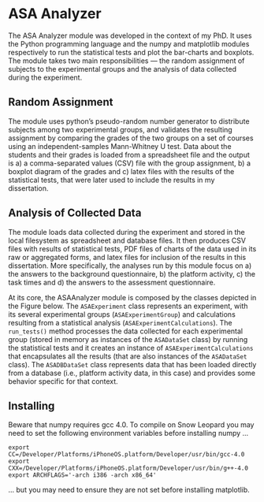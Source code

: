 ASA Analyzer
============

The ASA Analyzer module was developed in the context of my PhD. It uses the Python programming language and the numpy and matplotlib modules respectively to run the statistical tests and plot the bar-charts and boxplots. The module takes two main responsibilities — the random assignment of subjects to the experimental groups and the analysis of data collected during the experiment. 

Random Assignment
-----------------

The module uses python’s pseudo-random number generator to distribute subjects among two experimental groups, and validates the resulting assignment by comparing the grades of the two groups on a set of courses using an independent-samples Mann-Whitney U test. Data about the students and their grades is loaded from a spreadsheet file and the output is a) a comma-separated values (CSV) file with the group assignment, b) a boxplot diagram of the grades and c) latex files with the results of the statistical tests, that were later used to include the results in my dissertation.

Analysis of Collected Data
--------------------------

The module loads data collected during the experiment and stored in the local filesystem as spreadsheet and database files. It then produces CSV files with results of statistical tests, PDF files of charts of the data used in its raw or aggregated forms, and latex files for inclusion of the results in this dissertation. More specifically, the analyses run by this module focus on a) the answers to the background questionnaire, b) the platform activity, c) the task times and d) the answers to the assessment questionnaire.

At its core, the ASAAnalyzer module is composed by the classes depicted in the Figure below. The `ASAExperiment` class represents an experiment, with its several experimental groups (`ASAExperimentGroup`) and calculations resulting from a statistical analysis (`ASAExperimentCalculations`). The `run_tests()` method processes the data collected for each experimental group (stored in memory as instances of the `ASADataSet` class) by running the statistical tests and it creates an instance of `ASAExperimentCalculations` that encapsulates all the results (that are also instances of the `ASADataSet` class). The `ASADBDataSet` class represents data that has been loaded directly from a database (i.e., platform activity data, in this case) and provides some behavior specific for that context.

Installing
----------

Beware that numpy requires gcc 4.0. To compile on Snow Leopard you may need to set the following environment variables before installing numpy ...

    export CC=/Developer/Platforms/iPhoneOS.platform/Developer/usr/bin/gcc-4.0
    export CXX=/Developer/Platforms/iPhoneOS.platform/Developer/usr/bin/g++-4.0
    export ARCHFLAGS='-arch i386 -arch x86_64'

... but you may need to ensure they are not set before installing matplotlib.

